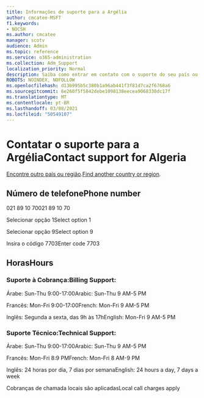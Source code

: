 ```yaml
---
title: Informações de suporte para a Argélia
author: cmcatee-MSFT
f1.keywords:
- NOCSH
ms.author: cmcatee
manager: scotv
audience: Admin
ms.topic: reference
ms.service: o365-administration
ms.collection: Adm_Support
localization_priority: Normal
description: Saiba como entrar em contato com o suporte do seu país ou região.
ROBOTS: NOINDEX, NOFOLLOW
ms.openlocfilehash: d13b995b5c380b1a96ab441f3f81d7ca2f6768a6
ms.sourcegitcommit: 6e260f5f5842debe1098138eecea9068330dc17f
ms.translationtype: MT
ms.contentlocale: pt-BR
ms.lasthandoff: 03/08/2021
ms.locfileid: "50549107"
---
```

# <a name="contact-support-for-algeria"></a><span data-ttu-id="0f57d-103">Contatar o suporte para a Argélia</span><span class="sxs-lookup"><span data-stu-id="0f57d-103">Contact support for Algeria</span></span>

<span data-ttu-id="0f57d-104">[Encontre outro país ou região](../contact-support-for-business-products.md).</span><span class="sxs-lookup"><span data-stu-id="0f57d-104">[Find another country or region](../contact-support-for-business-products.md).</span></span>

## <a name="phone-number"></a><span data-ttu-id="0f57d-105">Número de telefone</span><span class="sxs-lookup"><span data-stu-id="0f57d-105">Phone number</span></span>
<span data-ttu-id="0f57d-106">021 89 10 70</span><span class="sxs-lookup"><span data-stu-id="0f57d-106">021 89 10 70</span></span>

<span data-ttu-id="0f57d-107">Selecionar opção 1</span><span class="sxs-lookup"><span data-stu-id="0f57d-107">Select option 1</span></span>

<span data-ttu-id="0f57d-108">Selecionar opção 9</span><span class="sxs-lookup"><span data-stu-id="0f57d-108">Select option 9</span></span>

<span data-ttu-id="0f57d-109">Insira o código 7703</span><span class="sxs-lookup"><span data-stu-id="0f57d-109">Enter code 7703</span></span>

## <a name="hours"></a><span data-ttu-id="0f57d-110">Horas</span><span class="sxs-lookup"><span data-stu-id="0f57d-110">Hours</span></span>
### <a name="billing-support"></a><span data-ttu-id="0f57d-111">Suporte à Cobrança:</span><span class="sxs-lookup"><span data-stu-id="0f57d-111">Billing Support:</span></span>

<span data-ttu-id="0f57d-112">Árabe: Sun-Thu 9:00-17:00</span><span class="sxs-lookup"><span data-stu-id="0f57d-112">Arabic: Sun-Thu 9 AM-5 PM</span></span>

<span data-ttu-id="0f57d-113">Francês: Mon-Fri 9:00-17:00</span><span class="sxs-lookup"><span data-stu-id="0f57d-113">French: Mon-Fri 9 AM-5 PM</span></span>

<span data-ttu-id="0f57d-114">Inglês: Segunda a sexta, das 9h às 17h</span><span class="sxs-lookup"><span data-stu-id="0f57d-114">English: Mon-Fri 9 AM-5 PM</span></span>

### <a name="technical-support"></a><span data-ttu-id="0f57d-115">Suporte Técnico:</span><span class="sxs-lookup"><span data-stu-id="0f57d-115">Technical Support:</span></span>

<span data-ttu-id="0f57d-116">Árabe: Sun-Thu 9:00-17:00</span><span class="sxs-lookup"><span data-stu-id="0f57d-116">Arabic: Sun-Thu 9 AM-5 PM</span></span>

<span data-ttu-id="0f57d-117">Francês: Mon-Fri 8:9 PM</span><span class="sxs-lookup"><span data-stu-id="0f57d-117">French: Mon-Fri 8 AM-9 PM</span></span>

<span data-ttu-id="0f57d-118">Inglês: 24 horas por dia, 7 dias por semana</span><span class="sxs-lookup"><span data-stu-id="0f57d-118">English: 24 hours a day, 7 days a week</span></span>

<span data-ttu-id="0f57d-119">Cobranças de chamada locais são aplicadas</span><span class="sxs-lookup"><span data-stu-id="0f57d-119">Local call charges apply</span></span>
